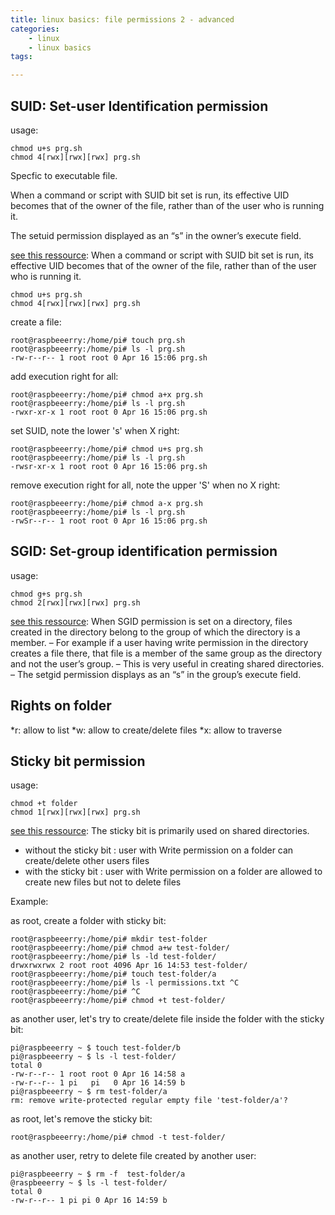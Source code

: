 ```yaml
---
title: linux basics: file permissions 2 - advanced
categories:
    - linux
    - linux basics
tags:

---
```


##  SUID: Set-user Identification permission

usage:

    chmod u+s prg.sh
    chmod 4[rwx][rwx][rwx] prg.sh
    
Specfic to executable file. 

When a command or script with SUID bit set is run, its effective UID becomes that of the owner of the file, rather than of the user who is running it.

The setuid permission displayed as an “s” in the owner’s execute field.

[see this ressource](https://www.thegeekdiary.com/what-is-suid-sgid-and-sticky-bit/): 
When a command or script with SUID bit set is run, its effective UID becomes that of the owner of the file, rather than of the user who is running it.
    
    chmod u+s prg.sh
    chmod 4[rwx][rwx][rwx] prg.sh

create a file:

    root@raspbeeerry:/home/pi# touch prg.sh
    root@raspbeeerry:/home/pi# ls -l prg.sh 
    -rw-r--r-- 1 root root 0 Apr 16 15:06 prg.sh

add execution right for all:

    root@raspbeeerry:/home/pi# chmod a+x prg.sh 
    root@raspbeeerry:/home/pi# ls -l prg.sh 
    -rwxr-xr-x 1 root root 0 Apr 16 15:06 prg.sh

set SUID, note the lower 's' when X right: 

    root@raspbeeerry:/home/pi# chmod u+s prg.sh 
    root@raspbeeerry:/home/pi# ls -l prg.sh 
    -rwsr-xr-x 1 root root 0 Apr 16 15:06 prg.sh

remove execution right for all, note the upper 'S' when no X right:

    root@raspbeeerry:/home/pi# chmod a-x prg.sh 
    root@raspbeeerry:/home/pi# ls -l prg.sh 
    -rwSr--r-- 1 root root 0 Apr 16 15:06 prg.sh


## SGID: Set-group identification permission

usage:

    chmod g+s prg.sh
    chmod 2[rwx][rwx][rwx] prg.sh

[see this ressource](https://www.thegeekdiary.com/what-is-suid-sgid-and-sticky-bit/): 
When SGID permission is set on a directory, files created in the directory belong to the group of which the directory is a member.
– For example if a user having write permission in the directory creates a file there, that file is a member of the same group as the directory and not the user’s group.
– This is very useful in creating shared directories.
– The setgid permission displays as an “s” in the group’s execute field.

## Rights on folder

*r: allow to list
*w: allow to create/delete files
*x: allow to traverse

## Sticky bit permission

usage:

    chmod +t folder
    chmod 1[rwx][rwx][rwx] prg.sh

[see this ressource](https://www.thegeekdiary.com/what-is-suid-sgid-and-sticky-bit/): 
The sticky bit is primarily used on shared directories.
* without the sticky bit : user with Write permission on a folder can create/delete other users files
* with the sticky bit : user with Write permission on a folder are allowed to create new files but not to delete files



Example:

as root, create a folder with sticky bit: 

    root@raspbeeerry:/home/pi# mkdir test-folder
    root@raspbeeerry:/home/pi# chmod a+w test-folder/
    root@raspbeeerry:/home/pi# ls -ld test-folder/
    drwxrwxrwx 2 root root 4096 Apr 16 14:53 test-folder/
    root@raspbeeerry:/home/pi# touch test-folder/a
    root@raspbeeerry:/home/pi# ls -l permissions.txt ^C
    root@raspbeeerry:/home/pi# ^C
    root@raspbeeerry:/home/pi# chmod +t test-folder/


as another user, let's try to create/delete file inside the folder with the sticky bit: 

    pi@raspbeeerry ~ $ touch test-folder/b
    pi@raspbeeerry ~ $ ls -l test-folder/
    total 0
    -rw-r--r-- 1 root root 0 Apr 16 14:58 a
    -rw-r--r-- 1 pi   pi   0 Apr 16 14:59 b
    pi@raspbeeerry ~ $ rm test-folder/a
    rm: remove write-protected regular empty file 'test-folder/a'? 

as root, let's remove the sticky bit:

    root@raspbeeerry:/home/pi# chmod -t test-folder/

as another user, retry to delete file created by another user:

    pi@raspbeeerry ~ $ rm -f  test-folder/a
    @raspbeeerry ~ $ ls -l test-folder/
    total 0
    -rw-r--r-- 1 pi pi 0 Apr 16 14:59 b